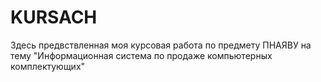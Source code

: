 # KURSACH
Здесь предвствленная моя курсовая работа по предмету ПНАЯВУ на тему "Информационная система по продаже компьютерных комплектующих"
